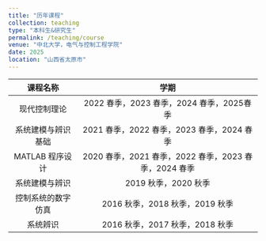 ```yaml
---
title: "历年课程"
collection: teaching
type: "本科生&研究生"
permalink: /teaching/course
venue: "中北大学，电气与控制工程学院"
date: 2025
location: "山西省太原市"
---
```


| 课程名称        | 学期                                      |
|:-----------:|:---------------------------------------:|
| 现代控制理论      | 2022 春季，2023 春季，2024 春季，2025春季          |
| 系统建模与辨识基础   | 2021 春季，2022 春季，2023 春季，2024 春季         |
| MATLAB 程序设计 | 2020 春季，2021 春季，2022 春季，2023 春季，2024 春季 |
| 系统建模与辨识     | 2019 秋季，2020 秋季                         |
| 控制系统的数字仿真   | 2016 秋季，2018 秋季，2019 秋季                 |
| 系统辨识        | 2016 秋季，2017 秋季，2018 秋季                 |
